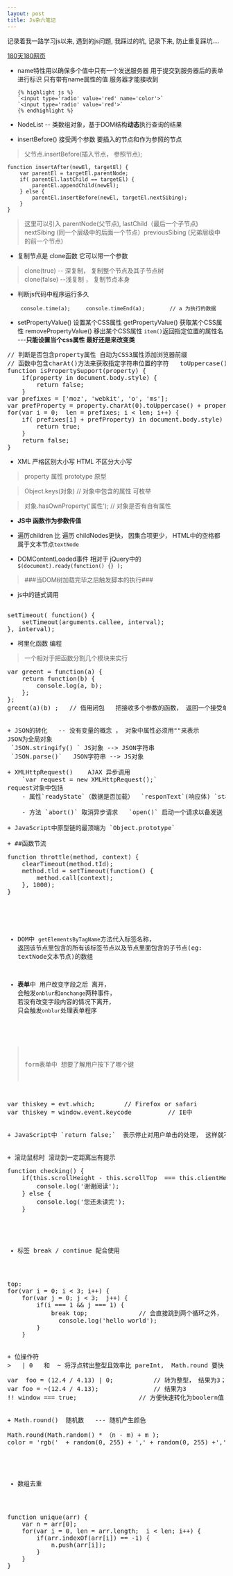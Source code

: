 ```yaml
---
layout: post
title: Js杂六笔记
---
```




<div class="message">
记录着我一路学习js以来,  遇到的js问题, 我踩过的坑, 记录下来,  防止重复踩坑....
</div>




[180天180网页](http://jenniferdewalt.com "180网页")

-   name特性用以确保多个值中只有一个发送服务器
 用于提交到服务器后的表单进行标识  只有带有name属性的值 服务器才能接收到

		{% highlight js %}
		`<input type='radio' value='red' name='color'>`
		`<input type='radio' value='red'>`
		{% endhighlight %}

-  NodeList -- 类数组对象，基于DOM结构**动态**执行查询的结果


-  insertBefore()  接受两个参数 要插入的节点和作为参照的节点  

> 父节点.insertBefore(插入节点， 参照节点);

	function insertAfter(newEl, targetEl) {
		var parentEl = targetEl.parentNode;
		if( parentEl.lastChild == targetEl) {
			parentEl.appendChild(newEl);
		} else {
			parentEl.insertBefore(newEl, targetEl.nextSibing);
		}
	}

> 这里可以引入 parentNode(父节点),  lastChild（最后一个子节点)  nextSibing (同一个层级中的后面一个节点）previousSibing (兄弟层级中的前一个节点)


-   复制节点是  clone函数   它可以带一个参数
> clone(true)  -- 深复制， 复制整个节点及其子节点树   
> clone(false)  --浅复制 ， 复制节点本身


-  判断js代码中程序运行多久  

		console.time(a);     console.timeEnd(a);		// a 为执行的数据

-  setPropertyValue()   设置某个CSS属性    getPropertyValue()  获取某个CSS属性 
removePropertyValue()   移出某个CSS属性  `item()`返回指定位置的属性名  ---**只能设置当个css属性  最好还是来改变类**

<pre>
// 判断是否包含property属性 自动为CSS3属性添加浏览器前缀
// 函数中包含charAt()方法来获取指定字符串位置的字符   toUppercase() 是将其转换为大写
function isPropertySupport(property) {
	if(property in document.body.style) {
		return false;
	}
var prefixes = ['moz', 'webkit', 'o', 'ms'];
var prefProperty = property.charAt(0).toUppercase() + property.substr(1);
for(var i = 0;  len = prefixes; i < len; i++) {
	if( prefixes[i] + prefProperty) in document.body.style) {
		return true;
	}
	return false;
}
</pre>


+ XML 严格区别大小写  HTML 不区分大小写
> property 属性  prototype 原型 

 > Object.keys(对象)  			// 对象中包含的属性 可枚举

> 对象.hasOwnProperty('属性');    // 对象是否有自有属性

+ **JS中 函数作为参数传值**
 
+ 遍历children 比 遍历 childNodes更快， 因集合项更少， HTML中的空格都属于文本节点`textNode`

+ DOMContentLoaded事件 相对于 jQuery中的 `$(document).ready(function() {} );`
> ###当DOM树加载完毕之后触发脚本的执行###

+ js中的链式调用
<pre> 
setTimeout( function() {
	setTimeout(arguments.callee, interval);
}, interval);
</pre>

+ 柯里化函数 编程  
> 一个相对于把函数分割几个模块来实行
<pre>
var greent = function(a) {
	return function(b) {
		console.log(a, b);
	};
};
greent(a)(b) ;   // 借用闭包   把接收多个参数的函数， 返回一个接受单个参数的函数


+ JSON的转化   -- 没有变量的概念 ， 对象中属性必须用""来表示
JSON为全局对象
 `JSON.stringify() ` JS对象 --> JSON字符串
 `JSON.parse()`   JSON字符串 --> JS对象

+ XMLHttpRequest()    AJAX 异步调用
    `var request = new XMLHttpRequest();`     
request对象中包括
	- 属性`readyState`（数据是否加载）  `responText`(响应体) `status`(状态码)    

	- 方法 `abort()` 取消异步请求   `open()` 启动一个请求以备发送  `send()`  `onload()`

+ JavaScript中原型链的最顶端为 `Object.prototype`

+ ##函数节流
<pre>
function throttle(method, context) {
	clearTimeout(method.tId);
	method.tld = setTimeout(function() {
		method.call(context);	
	}, 1000);
}
</pre>

+ DOM中 `getElementsByTagName`方法代入标签名称， 返回该节点里包含的所有该标签节点以及节点里面包含的子节点(eg: textNode文本节点)的数组

+ **表单**中  用户改变字段之后 离开， 会触发`onblur`和`onchange`两种事件， 若没有改变字段内容的情况下离开， 只会触发`onblur`处理表单程序
> form表单中 想要了解用户按下了哪个键   
<pre>
var thiskey = evt.which;		// Firefox or safari
var thiskey = window.event.keycode 	  		// IE中 


+ JavaScript中 `return false;`  表示停止对用户单击的处理， 这样就不会加载href指向的页面了 


+ 滚动鼠标时 滚动到一定距离出有提示
<pre>
function checking() {
	if(this.scrollHeight - this.scrollTop  === this.clientHeight) {
		console.log('谢谢阅读');
	} else {
		console.log('您还未读完');
	} 
</pre>


+ 标签 break / continue 配合使用 
<pre>
top: 
for(var i = 0; i < 3; i++) {
	for(var j = 0; j < 3;  j++) {
		if(i === 1 && j === 1) {
			break top;   			// 会直接跳到两个循环之外， 如果没有，只能跳出当前循环
		      console.log('hello world');
		}
	}


+ 位操作符 
>   | 0   和  ~ 将浮点转出整型且效率比 pareInt,  Math.round 要快
<pre>
var  foo = (12.4 / 4.13) | 0;			// 转为整型， 结果为3；
var foo = ~(12.4 / 4.13);				// 结果为3
!! window === true;					// 方便快速转化为boolern值


+ Math.round()  随机数   --- 随机产生颜色
<pre>
Math.round(Math.random() * （n - m) + m );	    			// 生成[n, m]
color = 'rgb('  + random(0, 255) + ',' + random(0, 255) +','+ random(0, 255);
</pre>
	
+ 数组去重
<pre>
function unique(arr) {
	var n = arr[0];
	for(var i = 0, len = arr.length;  i < len; i++) {
		if(arr.indexOf(arr[i]) == -1) {
			n.push(arr[i]);
		}
	}
}
</pre>

